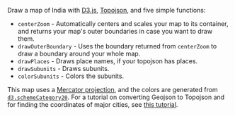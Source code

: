 Draw a map of India with [D3.js](https://github.com/d3), [Topojson](https://github.com/mbostock/topojson), and five simple functions:

- `centerZoom` - Automatically centers and scales your map to its container, and returns your map's outer boundaries in case you want to draw them.
- `drawOuterBoundary` - Uses the boundary returned from `centerZoom` to draw a boundary around your whole map.
- `drawPlaces` - Draws place names, if your topojson has places.
- `drawSubunits` - Draws subunits.
- `colorSubunits` - Colors the subunits.

This map uses a [Mercator projection](https://en.wikipedia.org/wiki/Mercator_projection), and the colors are generated from [`d3.schemeCategory20`](https://github.com/d3/d3-scale/blob/master/README.md#schemeCategory20). For a tutorial on converting Geojson to Topojson and for finding the coordinates of major cities, see [this tutorial](https://bost.ocks.org/mike/map/).